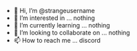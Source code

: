 - 👋 Hi, I’m @strangeusername
- 👀 I’m interested in ... nothing 
- 🌱 I’m currently learning ... nothing
- 💞️ I’m looking to collaborate on ... nothing
- 📫 How to reach me ... discord

<!---
strangeusername/strangeusername is a ✨ special ✨ repository because its `README.md` (this file) appears on your GitHub profile.
You can click the Preview link to take a look at your changes.
--->
